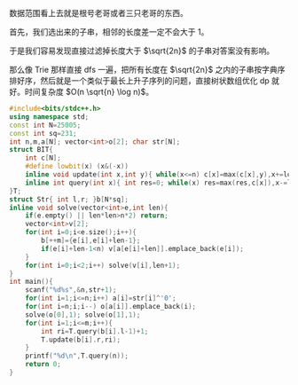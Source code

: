 数据范围看上去就是根号老哥或者三只老哥的东西。

首先，我们选出来的子串，相邻的长度差一定不会大于 $1$。

于是我们容易发现直接过滤掉长度大于 $\sqrt{2n}$ 的子串对答案没有影响。

那么像 Trie 那样直接 dfs 一遍，把所有长度在 $\sqrt{2n}$ 之内的子串按字典序排好序，然后就是一个类似于最长上升子序列的问题，直接树状数组优化 dp 就好。时间复杂度 $O(n \sqrt{n} \log n)$。

```cpp
#include<bits/stdc++.h>
using namespace std;
const int N=25005;
const int sq=231;
int n,m,a[N]; vector<int>o[2]; char str[N];
struct BIT{
    int c[N];
    #define lowbit(x) (x&(-x))
    inline void update(int x,int y){ while(x<=n) c[x]=max(c[x],y),x+=lowbit(x); }
    inline int query(int x){ int res=0; while(x) res=max(res,c[x]),x-=lowbit(x); return res; }
}T;
struct Str{ int l,r; }b[N*sq];
inline void solve(vector<int>e,int len){
    if(e.empty() || len*len>n*2) return;
    vector<int>v[2];
    for(int i=0;i<e.size();i++){
        b[++m]={e[i],e[i]+len-1};
        if(e[i]+len-1<n) v[a[e[i]+len]].emplace_back(e[i]);
    }
    for(int i=0;i<2;i++) solve(v[i],len+1);
}
int main(){
    scanf("%d%s",&n,str+1);
    for(int i=1;i<=n;i++) a[i]=str[i]^'0';
    for(int i=n;i;i--) o[a[i]].emplace_back(i);
    solve(o[0],1); solve(o[1],1);
    for(int i=1;i<=m;i++){
        int ri=T.query(b[i].l-1)+1;
        T.update(b[i].r,ri);
    }
    printf("%d\n",T.query(n));
    return 0;
}
```
